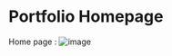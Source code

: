 # Portfolio Homepage 
Home page : 
![image](https://github.com/user-attachments/assets/5149cad8-aef9-4661-8e6a-08be57e8b895)


